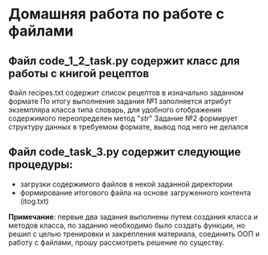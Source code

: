 # Домашняя работа по работе с файлами
## Файл code_1_2_task.py содержит класс для работы с книгой рецептов
Файл recipes.txt содержит список рецептов в изначально заданном формате
По итогу выполнения задания №1 заполняется атрибут экземпляра класса типа словарь, для удобного отображения содержимого переопределен метод "_str_"
Задание №2 формирует структуру данных в требуемом формате, вывод под него не делался
## Файл code_task_3.py содержит следующие процедуры:
- загрузки содержимого файлов в некой заданной директории
- формирование итогового файла на основе загруженного контента (itog.txt)

<b>Примечание</b>: первые два задания выполнены путем создания класса и методов класса, по заданию необходимо было создать функции, но решил с целью тренировки и закрепления материала, соединить ООП и работу с файлами, прошу рассмотреть решение по существу. 